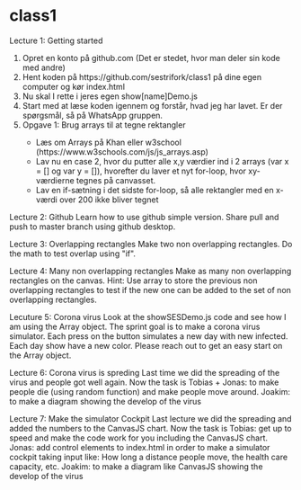 # class1

Lecture 1: Getting started
<ol>
  <li>Opret en konto på github.com (Det er stedet, hvor man deler sin kode med andre)</li>
  <li>Hent koden på https://github.com/sestrifork/class1 på dine egen computer og kør index.html</li>
  <li>Nu skal I rette i jeres egen show[name]Demo.js</li>
  <li>Start med at læse koden igennem og forstår, hvad jeg har lavet. Er der spørgsmål, så på WhatsApp gruppen.</li>
  <li>Opgave 1: Brug arrays til at tegne rektangler</li>
  <ul>
    <li>Læs om Arrays på Khan eller w3school (https://www.w3schools.com/js/js_arrays.asp)</li>
    <li>Lav nu en case 2, hvor du putter alle x,y værdier ind i 2 arrays (var x = [] og var y = []), hvorefter du laver et nyt for-loop, hvor xy-værdierne tegnes på canvasset.</li>
    <li>Lav en if-sætning i det sidste for-loop, så alle rektangler med en x-værdi over 200 ikke bliver tegnet</li>
    </ul>
    </ol>

Lecture 2: Github
Learn how to use github simple version. Share pull and push to master branch using github desktop.

Lecture 3: Overlapping rectangles
Make two non overlapping rectangles. Do the math to test overlap using "if". 

Lecture 4: Many non overlapping rectangles
Make as many non overlapping rectangles on the canvas.
Hint: Use array to store the previous non overlapping rectangles to test if the new one can be added to the set of non overlapping rectangles.

Lecuture 5: Corona virus
Look at the showSESDemo.js code and see how I am using the Array object.
The sprint goal is to make a corona virus simulator. Each press on the button simulates a new day with new infected. Each day show have a new color. Please reach out to get an easy start on the Array object.

Lecture 6: Corona virus is spreding
Last time we did the spreading of the virus and people got well again.
Now the task is 
Tobias + Jonas: to make people die (using random function) and make people move around.
Joakim: to make a diagram showing the develop of the virus

Lecture 7: Make the simulator Cockpit
Last lecture we did the spreading and added the numbers to the CanvasJS chart.
Now the task is 
Tobias: get up to speed and make the code work for you including the CanvasJS chart.
Jonas: add control elements to index.html in order to make a simulator cockpit taking input like: How long a distance people move, the health care capacity, etc.
Joakim: to make a diagram like CanvasJS showing the develop of the virus